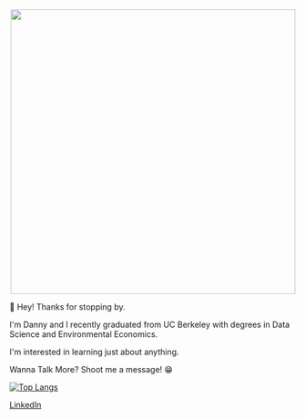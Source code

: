 <div id="header" align="center">
  <img src="https://media.giphy.com/media/PgLLtnqHts1woXeKpy/giphy.gif" width="500"/>
</div>

👋 Hey! Thanks for stopping by.

I'm Danny and I recently graduated from UC Berkeley with degrees in Data Science and Environmental Economics. 

I'm interested in learning just about anything.

Wanna Talk More? Shoot me a message!  :grin:


[![Top Langs](https://github-readme-stats.vercel.app/api/top-langs/?username=dannyticknor&layout=compact&theme=vision-friendly-dark)](https://github.com/anuraghazra/github-readme-stats)


[LinkedIn](https://www.linkedin.com/in/dannyticknor/)



<!---
dannyticknor/dannyticknor is a ✨ special ✨ repository because its `README.md` (this file) appears on your GitHub profile.
You can click the Preview link to take a look at your changes.
--->
